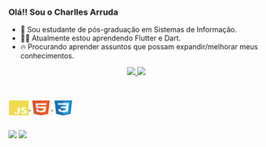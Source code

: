 ### Olá!! Sou o Charlles Arruda

- 🔭 Sou estudante de pós-graduação em Sistemas de Informação.
- 👨‍💻 Atualmente estou aprendendo Flutter e Dart.
- 🔥 Procurando aprender assuntos que possam expandir/melhorar meus conhecimentos.



<div align="center">
  <a href="https://github.com/charlles-arruda">
  <img height="165em" src="https://github-readme-stats.vercel.app/api?username=charlles-arruda&show_icons=true&theme=onedark&include_all_commits=true&count_private=true"/>
  <img height="150em" src="https://github-readme-stats.vercel.app/api/top-langs/?username=charlles-arruda&layout=compact&langs_count=7&theme=onedark"/>
</div>
    
##

<div style="display: inline_block"><br>
  <img align="center" alt="Rafa-Js" height="30" width="40" src="https://raw.githubusercontent.com/devicons/devicon/master/icons/javascript/javascript-plain.svg">
  <img align="center" alt="Rafa-HTML" height="30" width="40" src="https://raw.githubusercontent.com/devicons/devicon/master/icons/html5/html5-original.svg">
  <img align="center" alt="Rafa-CSS" height="30" width="40" src="https://raw.githubusercontent.com/devicons/devicon/master/icons/css3/css3-original.svg">
</div>

 ##
  
  <div>
  <a href = "mailto:charlles.yt.linhares@gmail.com"><img src="https://img.shields.io/badge/-Gmail-%23333?style=for-the-badge&logo=gmail&logoColor=red" target="_blank"></a>
  <a href="https://www.linkedin.com/in/charlles-arruda" target="_blank"><img src="https://img.shields.io/badge/-LinkedIn-%230077B5?style=for-the-badge&logo=linkedin&logoColor=white" target="_blank"></a> 
  </div>
